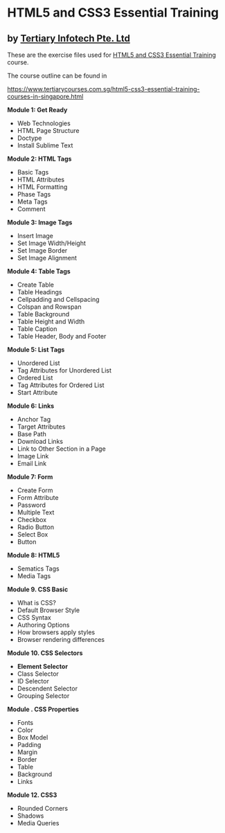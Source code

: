 # HTML5 and CSS3 Essential Training
## by [Tertiary Infotech Pte. Ltd](https://www.tertiarycourses.com.sg/)

These are the exercise files used for [HTML5 and CSS3 Essential Training](https://www.tertiarycourses.com.sg/html5-css3-essential-training-courses-in-singapore.html) course. 

The course outline can be found in 

https://www.tertiarycourses.com.sg/html5-css3-essential-training-courses-in-singapore.html

<p><strong>Module 1: Get Ready</strong></p>
<ul>
<li>Web Technologies&nbsp;</li>
<li>HTML Page Structure</li>
<li>Doctype</li>
<li>Install Sublime Text</li>
</ul>
<p><strong>Module 2: HTML Tags</strong></p>
<ul>
<li>Basic Tags&nbsp;</li>
<li>HTML Attributes</li>
<li>HTML Formatting</li>
<li>Phase Tags</li>
<li>Meta Tags</li>
<li>Comment</li>
</ul>
<p><strong>Module 3: Image Tags</strong></p>
<ul>
<li>Insert Image</li>
<li>Set Image Width/Height</li>
<li>Set Image Border</li>
<li>Set Image Alignment</li>
</ul>
<p><strong>Module 4: Table Tags</strong></p>
<ul>
<li>Create Table</li>
<li>Table Headings</li>
<li>Cellpadding and Cellspacing</li>
<li>Colspan and Rowspan</li>
<li>Table Background</li>
<li>Table Height and Width</li>
<li>Table Caption</li>
<li>Table Header, Body and Footer</li>
</ul>
<p><strong>Module 5: List Tags</strong></p>
<ul>
<li>Unordered List</li>
<li>Tag Attributes for Unordered List</li>
<li>Ordered List</li>
<li>Tag Attributes for Ordered List</li>
<li>Start Attribute</li>
</ul>
<p><strong>Module 6: Links</strong></p>
<ul>
<li>Anchor Tag</li>
<li>Target Attributes</li>
<li>Base Path</li>
<li>Download Links</li>
<li>Link to Other Section in a Page</li>
<li>Image Link</li>
<li>Email Link</li>
</ul>
<p><strong>Module 7: Form</strong></p>
<ul>
<li>Create Form</li>
<li>Form Attribute</li>
<li>Password</li>
<li>Multiple Text</li>
<li>Checkbox</li>
<li>Radio Button</li>
<li>Select Box</li>
<li>Button</li>
</ul>
<p><strong>Module 8: HTML5</strong></p>
<ul>
<li>Sematics Tags</li>
<li>Media Tags</li>
</ul>
<p><strong>Module 9. CSS Basic</strong></p>
<ul>
<li>What is CSS?&nbsp;</li>
<li>Default Browser Style</li>
<li>CSS Syntax</li>
<li>Authoring Options&nbsp;</li>
<li>How browsers apply styles</li>
<li>Browser rendering differences</li>
</ul>
<p><strong>Module 10. CSS Selectors</strong></p>
<ul>
<li><strong>Element Selector</strong></li>
<li>Class Selector</li>
<li>ID Selector</li>
<li>Descendent Selector</li>
<li>Grouping Selector</li>
</ul>
<p><strong>Module . CSS Properties</strong></p>
<ul>
<li>Fonts</li>
<li>Color</li>
<li>Box Model</li>
<li>Padding</li>
<li>Margin</li>
<li>Border</li>
<li>Table</li>
<li>Background</li>
<li>Links</li>
</ul>
<p><strong>Module 12. CSS3</strong></p>
<ul>
<li>Rounded Corners</li>
<li>Shadows</li>
<li>Media Queries</li>
</ul>


